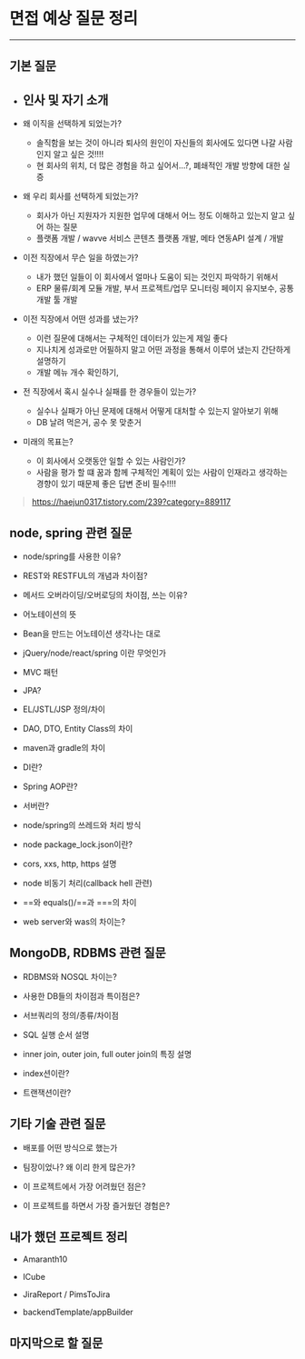 # 면접 예상 질문 정리
---
## 기본 질문
- 인사 및 자기 소개
    - 
    
- 왜 이직을 선택하게 되었는가?
    - 솔직함을 보는 것이 아니라 퇴사의 원인이 자신들의 회사에도 있다면 나갈 사람인지 알고 싶은 것!!!!
    - 현 회사의 위치, 더 많은 경험을 하고 싶어서...?, 폐쇄적인 개발 방향에 대한 실증
    

- 왜 우리 회사를 선택하게 되었는가?
    - 회사가 아닌 지원자가 지원한 업무에 대해서 어느 정도 이해하고 있는지 알고 싶어 하는 질문
    - 플랫폼 개발 / wavve 서비스 콘텐츠 플랫폼 개발, 메타 연동API 설계 / 개발

- 이전 직장에서 무슨 일을 하였는가?
    - 내가 했던 일들이 이 회사에서 얼마나 도움이 되는 것인지 파악하기 위해서
    - ERP 물류/회계 모듈 개발, 부서 프로젝트/업무 모니터링 페이지 유지보수, 공통 개발 툴 개발

- 이전 직장에서 어떤 성과를 냈는가?
    - 이런 질문에 대해서는 구체적인 데이터가 있는게 제일 좋다
    - 지나치게 성과로만 어필하지 말고 어떤 과정을 통해서 이루어 냈는지 간단하게 설명하기
    - 개발 메뉴 개수 확인하기, 

- 전 직장에서 혹시 실수나 실패를 한 경우들이 있는가?
    - 실수나 실패가 아닌 문제에 대해서 어떻게 대처할 수 있는지 알아보기 위해
    - DB 날려 먹은거, 공수 못 맞춘거

- 미래의 목표는?
    - 이 회사에서 오랫동안 일할 수 있는 사람인가?
    - 사람을 평가 할 떄 꿈과 함께 구체적인 계획이 있는 사람이 인재라고 생각하는 경향이 있기 때문제 좋은 답변 준비 필수!!!!

> https://haejun0317.tistory.com/239?category=889117

## node, spring  관련 질문
- node/spring를 사용한 이유?

- REST와 RESTFUL의 개념과 차이점?

- 메서드 오버라이딩/오버로딩의 차이점, 쓰는 이유?

- 어노테이션의 뜻

- Bean을 만드는 어노테이션 생각나는 대로

- jQuery/node/react/spring 이란 무엇인가

- MVC 패턴

- JPA?

- EL/JSTL/JSP 정의/차이

- DAO, DTO, Entity Class의 차이

- maven과 gradle의 차이

- DI란?

- Spring AOP란?

- 서버란?

- node/spring의 쓰레드와 처리 방식

- node package_lock.json이란?

- cors, xxs, http, https 설명

- node 비동기 처리(callback hell 관련)

- ==와 equals()/==과 ===의 차이

- web server와 was의 차이는?


## MongoDB, RDBMS 관련 질문
- RDBMS와 NOSQL 차이는?

- 사용한 DB들의 차이점과 특이점은?

- 서브쿼리의 정의/종류/차이점

- SQL 실행 순서 설명

- inner join, outer join, full outer join의 특징 설명

- index션이란?

- 트랜잭션이란?

## 기타 기술 관련 질문
- 배포를 어떤 방식으로 했는가

- 팀장이었나? 왜 이리 한게 많은가?

- 이 프로젝트에서 가장 어려웠던 점은?

- 이 프로젝트를 하면서 가장 즐거웠던 경험은?


## 내가 했던 프로젝트 정리
- Amaranth10 

- ICube

- JiraReport / PimsToJira

- backendTemplate/appBuilder

## 마지막으로 할 질문
